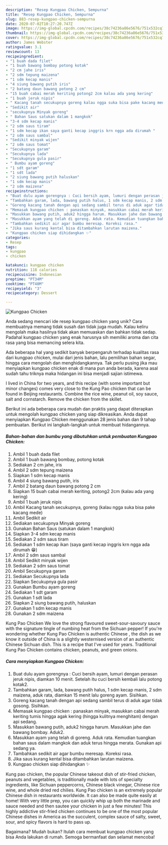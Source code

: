 ```yaml
---
description: "Resep Kungpao Chicken, Sempurna"
title: "Resep Kungpao Chicken, Sempurna"
slug: 883-resep-kungpao-chicken-sempurna
date: 2020-07-02T10:27:20.747Z
image: https://img-global.cpcdn.com/recipes/38c74236a86e5676/751x532cq70/kungpao-chicken-foto-resep-utama.jpg
thumbnail: https://img-global.cpcdn.com/recipes/38c74236a86e5676/751x532cq70/kungpao-chicken-foto-resep-utama.jpg
cover: https://img-global.cpcdn.com/recipes/38c74236a86e5676/751x532cq70/kungpao-chicken-foto-resep-utama.jpg
author: James Webster
ratingvalue: 3.1
reviewcount: 13
recipeingredient:
- "1 buah dada filet"
- "1 buah bawang bombay potong kotak"
- "2 cm jahe iris"
- "2 sdm tepung maizena"
- "1 sdm kecap manis"
- "4 siung bawang putih iris"
- "2 batang daun bawang potong 2 cm"
- "15 buah cabai merah keriting potong2 2cm kalau ada yang kering"
- "1 buah jeruk nipis"
- " Kacang tanah secukupnya goreng kalau ngga suka bisa pake kacang mede"
- "Sedikit air"
- "secukupnya Minyak goreng"
- " Bahan Saus satukan dalam 1 mangkok"
- "3-4 sdm kecap manis"
- "2 sdm saus tiram"
- "1 sdm kecap ikan saya ganti kecap inggris krn ngga ada dirumah "
- "2 sdm saus sambal"
- "Sedikit minyak wijen"
- "2 sdm saus tomat"
- "Secukupnya garam"
- "Secukupnya lada"
- "Secukupnya gula pasir"
- " Bumbu ayam goreng"
- "1 sdt garam"
- "1 sdt lada"
- "2 siung bawang putih haluskan"
- "1 sdm kecap manis"
- "2 sdm maizena"
recipeinstructions:
- "Buat dulu ayam gorengnya : Cuci bersih ayam, lumuri dengan perasan jeruk nipis, diamkan 10 menit. Setelah itu cuci bersih kembali lalu potong kotak2."
- "Tambahkan garam, lada, bawang putih halus, 1 sdm kecap manis, 2 sdm maizena, aduk rata, diamkan 15 menit lalu goreng ayam. Sisihkan."
- "Goreng kacang tanah dengan api sedang sambil terus di aduk agar tidak gosong. Sisihkan."
- "Memasak kungpao chicken : panaskan minyak, masukkan cabai merah keriting tumis hingga agak kering (hingga kulitnya menghitam) dengan api sedang."
- "Masukkan bawang putih, aduk2 hingga harum. Masukkan jahe dan bawang bombay. Aduk2."
- "Masukkan ayam yang telah di goreng. Aduk rata. Kemudian tuangkan bahan saus dalam mangkok dan aduk terus hingga merata. Gunakan api sedang ya."
- "Tambahkan sedikit air agar bumbu meresap. Koreksi rasa."
- "Jika saus kurang kental bisa ditambahkan larutan maizena."
- "Kungpao chicken siap dihidangkan ✨"
categories:
- Resep
tags:
- kungpao
- chicken

katakunci: kungpao chicken 
nutrition: 118 calories
recipecuisine: Indonesian
preptime: "PT34M"
cooktime: "PT40M"
recipeyield: "3"
recipecategory: Dessert

---
```



![Kungpao Chicken](https://img-global.cpcdn.com/recipes/38c74236a86e5676/751x532cq70/kungpao-chicken-foto-resep-utama.jpg)

Anda sedang mencari ide resep kungpao chicken yang unik? Cara membuatnya memang tidak susah dan tidak juga mudah. Kalau keliru mengolah maka hasilnya tidak akan memuaskan dan bahkan tidak sedap. Padahal kungpao chicken yang enak harusnya sih memiliki aroma dan cita rasa yang bisa memancing selera kita.

Ada beberapa hal yang sedikit banyak berpengaruh terhadap kualitas rasa dari kungpao chicken, mulai dari jenis bahan, lalu pemilihan bahan segar, hingga cara mengolah dan menghidangkannya. Tak perlu pusing jika mau menyiapkan kungpao chicken enak di mana pun anda berada, karena asal sudah tahu triknya maka hidangan ini bisa menjadi sajian istimewa.

I lived in China for two years, and this recipe (with some important but minor changes) comes very close to the Kung Pao chicken that can be found in Beijing restaurants. Combine the rice wine, peanut oil, soy sauce, salt and cornstarch. Remove the chicken from the skillet.


Berikut ini ada beberapa cara mudah dan praktis yang dapat diterapkan untuk mengolah kungpao chicken yang siap dikreasikan. Anda dapat menyiapkan Kungpao Chicken menggunakan 28 jenis bahan dan 9 tahap pembuatan. Berikut ini langkah-langkah untuk membuat hidangannya.

<!--inarticleads1-->

##### Bahan-bahan dan bumbu yang dibutuhkan untuk pembuatan Kungpao Chicken:

1. Ambil 1 buah dada filet
1. Ambil 1 buah bawang bombay, potong kotak
1. Sediakan 2 cm jahe, iris
1. Ambil 2 sdm tepung maizena
1. Siapkan 1 sdm kecap manis
1. Ambil 4 siung bawang putih, iris
1. Ambil 2 batang daun bawang potong 2 cm
1. Siapkan 15 buah cabai merah keriting, potong2 2cm (kalau ada yang kering)
1. Ambil 1 buah jeruk nipis
1. Ambil  Kacang tanah secukupnya, goreng (kalau ngga suka bisa pake kacang mede)
1. Ambil Sedikit air
1. Sediakan secukupnya Minyak goreng
1. Gunakan  Bahan Saus (satukan dalam 1 mangkok)
1. Siapkan 3-4 sdm kecap manis
1. Sediakan 2 sdm saus tiram
1. Sediakan 1 sdm kecap ikan (saya ganti kecap inggris krn ngga ada dirumah 😁)
1. Ambil 2 sdm saus sambal
1. Ambil Sedikit minyak wijen
1. Sediakan 2 sdm saus tomat
1. Ambil Secukupnya garam
1. Sediakan Secukupnya lada
1. Siapkan Secukupnya gula pasir
1. Gunakan  Bumbu ayam goreng
1. Sediakan 1 sdt garam
1. Gunakan 1 sdt lada
1. Siapkan 2 siung bawang putih, haluskan
1. Gunakan 1 sdm kecap manis
1. Gunakan 2 sdm maizena


Kung Pao Chicken We love the strong flavoured sweet-sour-savoury sauce with the signature tingle of numbing heat from the Sichuan pepper! If you&#39;re wondering whether Kung Pao Chicken is authentic Chinese , the dish as we know it outside of China is a slightly westernised version of an authentic Chinese Sichuan dish. This is a recipe that I&#39;ve used for years. Traditional Kung Pao Chicken contains chicken, peanuts, and green onions. 

<!--inarticleads2-->

##### Cara menyiapkan Kungpao Chicken:

1. Buat dulu ayam gorengnya : Cuci bersih ayam, lumuri dengan perasan jeruk nipis, diamkan 10 menit. Setelah itu cuci bersih kembali lalu potong kotak2.
1. Tambahkan garam, lada, bawang putih halus, 1 sdm kecap manis, 2 sdm maizena, aduk rata, diamkan 15 menit lalu goreng ayam. Sisihkan.
1. Goreng kacang tanah dengan api sedang sambil terus di aduk agar tidak gosong. Sisihkan.
1. Memasak kungpao chicken : panaskan minyak, masukkan cabai merah keriting tumis hingga agak kering (hingga kulitnya menghitam) dengan api sedang.
1. Masukkan bawang putih, aduk2 hingga harum. Masukkan jahe dan bawang bombay. Aduk2.
1. Masukkan ayam yang telah di goreng. Aduk rata. Kemudian tuangkan bahan saus dalam mangkok dan aduk terus hingga merata. Gunakan api sedang ya.
1. Tambahkan sedikit air agar bumbu meresap. Koreksi rasa.
1. Jika saus kurang kental bisa ditambahkan larutan maizena.
1. Kungpao chicken siap dihidangkan ✨


Kung pao chicken, the popular Chinese takeout dish of stir-fried chicken, peanuts and vegetables, is traditionally made with lots of specialty ingredients, like Sichuan peppercorns, Chinese black vinegar, Chinese rice wine, and whole dried red chilies. Kung Pao chicken is an extremely popular Chinese dish in restaurants worldwide. It can also be made quite easily at home! With very little prep, you can quickly whip up both the marinade and sauce needed and then sautee your chicken in just a few minutes! This highly addictive stir-fried chicken continues to be one of the most popular Chinese dishes in America as the succulent, complex sauce of salty, sweet, sour, and spicy flavors is hard to pass up. 

Bagaimana? Mudah bukan? Itulah cara membuat kungpao chicken yang bisa Anda lakukan di rumah. Semoga bermanfaat dan selamat mencoba!
